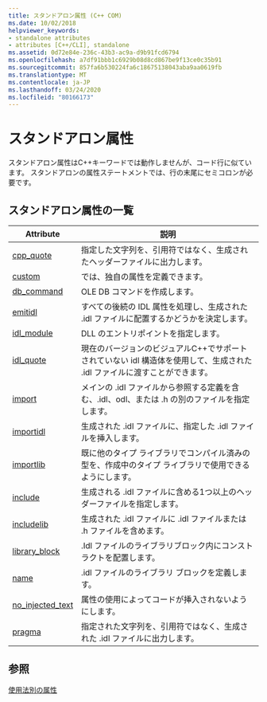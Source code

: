 ```yaml
---
title: スタンドアロン属性 (C++ COM)
ms.date: 10/02/2018
helpviewer_keywords:
- standalone attributes
- attributes [C++/CLI], standalone
ms.assetid: 0d72e84e-236c-43b3-ac9a-d9b91fcd6794
ms.openlocfilehash: a7df91bbb1c6929b08d8cd867be9f13ce0c35b91
ms.sourcegitcommit: 857fa6b530224fa6c18675138043aba9aa0619fb
ms.translationtype: MT
ms.contentlocale: ja-JP
ms.lasthandoff: 03/24/2020
ms.locfileid: "80166173"
---
```

# <a name="stand-alone-attributes"></a>スタンドアロン属性

スタンドアロン属性はC++キーワードでは動作しませんが、コード行に似ています。 スタンドアロンの属性ステートメントでは、行の末尾にセミコロンが必要です。

## <a name="stand-alone-attribute-list"></a>スタンドアロン属性の一覧

|Attribute|説明|
|---------------|-----------------|
|[cpp_quote](cpp-quote.md)|指定した文字列を、引用符ではなく、生成されたヘッダーファイルに出力します。|
|[custom](custom-cpp.md)|では、独自の属性を定義できます。|
|[db_command](db-command.md)|OLE DB コマンドを作成します。|
|[emitidl](emitidl.md)|すべての後続の IDL 属性を処理し、生成された .idl ファイルに配置するかどうかを決定します。|
|[idl_module](idl-module.md)|DLL のエントリポイントを指定します。|
|[idl_quote](idl-quote.md)|現在のバージョンのビジュアルC++でサポートされていない idl 構造体を使用して、生成された .idl ファイルに渡すことができます。|
|[import](import.md)|メインの .idl ファイルから参照する定義を含む、.idl、odl、または .h の別のファイルを指定します。|
|[importidl](importidl.md)|生成された .idl ファイルに、指定した .idl ファイルを挿入します。|
|[importlib](importlib.md)|既に他のタイプ ライブラリでコンパイル済みの型を、作成中のタイプ ライブラリで使用できるようにします。|
|[include](include-cpp.md)|生成される .idl ファイルに含める1つ以上のヘッダーファイルを指定します。|
|[includelib](includelib-cpp.md)|生成された .idl ファイルに .idl ファイルまたは .h ファイルを含めます。|
|[library_block](library-block.md)|.Idl ファイルのライブラリブロック内にコンストラクトを配置します。|
|[name](module-cpp.md)|.idl ファイルのライブラリ ブロックを定義します。|
|[no_injected_text](no-injected-text.md)|属性の使用によってコードが挿入されないようにします。|
|[pragma](pragma.md)|指定された文字列を、引用符ではなく、生成された .idl ファイルに出力します。|

## <a name="see-also"></a>参照

[使用法別の属性](attributes-by-usage.md)
